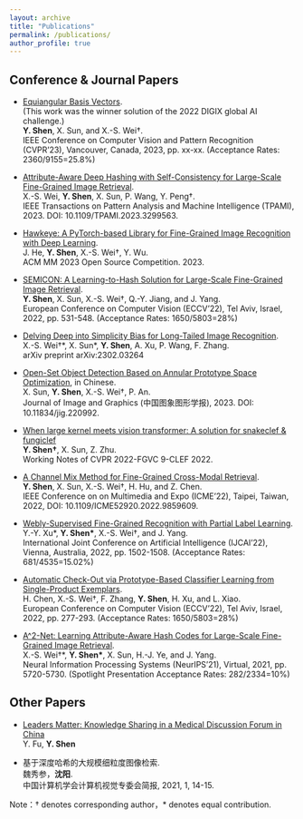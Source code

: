 ```yaml
---
layout: archive
title: "Publications"
permalink: /publications/
author_profile: true
---
```


## Conference & Journal Papers

* [Equiangular Basis Vectors](https://arxiv.org/abs/2303.11637). <br>
  (This work was the winner solution of the 2022 DIGIX global AI challenge.) <br>
  **Y. Shen**, X. Sun, and X.-S. Wei†. <br>
  IEEE Conference on Computer Vision and Pattern Recognition (CVPR’23), Vancouver, Canada, 2023, pp. xx-xx. (Acceptance Rates: 2360/9155=25.8%)

* [Attribute-Aware Deep Hashing with Self-Consistency for Large-Scale Fine-Grained Image Retrieval](https://pubmed.ncbi.nlm.nih.gov/37505998/). <br>
  X.-S. Wei, **Y. Shen**, X. Sun, P. Wang, Y. Peng†. <br>
  IEEE Transactions on Pattern Analysis and Machine Intelligence (TPAMI), 2023. DOI: 10.1109/TPAMI.2023.3299563.

* [Hawkeye: A PyTorch-based Library for Fine-Grained Image Recognition with Deep Learning](https://openreview.net/forum?id=vmFOhOS0Hu). <br>
  J. He, **Y. Shen**, X.-S. Wei†, Y. Wu. <br>
  ACM MM 2023 Open Source Competition. 2023.

* [SEMICON: A Learning-to-Hash Solution for Large-Scale Fine-Grained Image Retrieval](https://link.springer.com/chapter/10.1007/978-3-031-19781-9_31). <br>
  **Y. Shen**, X. Sun, X.-S. Wei†, Q.-Y. Jiang, and J. Yang. <br>
  European Conference on Computer Vision (ECCV’22), Tel Aviv, Israel, 2022, pp. 531-548. (Acceptance Rates: 1650/5803=28%)
  
* [Delving Deep into Simplicity Bias for Long-Tailed Image Recognition](https://arxiv.org/abs/2302.03264). <br>
  X.-S. Wei†\*, X. Sun*, **Y. Shen**, A. Xu, P. Wang, F. Zhang. <br>
  arXiv preprint arXiv:2302.03264
  
* [Open-Set Object Detection Based on Annular Prototype Space Optimization](http://www.cjig.cn/jig/ch/reader/view_abstract.aspx?edit_id=20230227161026001&file_no=202209260000004), in Chinese. <br>
  X. Sun, **Y. Shen**, X.-S. Wei†, P. An. <br>
  Journal of Image and Graphics (中国图象图形学报), 2023. DOI: 10.11834/jig.220992.
  
* [When large kernel meets vision transformer: A solution for snakeclef & fungiclef](https://ceur-ws.org/Vol-3180/paper-175.pdf) <br>
  **Y. Shen†**, X. Sun, Z. Zhu. <br>
  Working Notes of CVPR 2022-FGVC 9-CLEF 2022.

* [A Channel Mix Method for Fine-Grained Cross-Modal Retrieval](https://ieeexplore.ieee.org/abstract/document/9859609). <br>
  **Y. Shen**, X. Sun, X.-S. Wei†, H. Hu, and Z. Chen. <br>
  IEEE Conference on on Multimedia and Expo (ICME’22), Taipei, Taiwan, 2022, DOI: 10.1109/ICME52920.2022.9859609.
  
* [Webly-Supervised Fine-Grained Recognition with Partial Label Learning](https://www.ijcai.org/proceedings/2022/0209.pdf). <br>
  Y.-Y. Xu\*, **Y. Shen\***, X.-S. Wei†, and J. Yang. <br>
  International Joint Conference on Artificial Intelligence (IJCAI’22), Vienna, Australia, 2022, pp. 1502-1508. (Acceptance Rates: 681/4535=15.02%)
  
* [Automatic Check-Out via Prototype-Based Classifier Learning from Single-Product Exemplars](https://link.springer.com/chapter/10.1007/978-3-031-19806-9_16). <br>
  H. Chen, X.-S. Wei†, F. Zhang, **Y. Shen**, H. Xu, and L. Xiao. <br>
  European Conference on Computer Vision (ECCV’22), Tel Aviv, Israel, 2022, pp. 277-293. (Acceptance Rates: 1650/5803=28%)

* [A^2-Net: Learning Attribute-Aware Hash Codes for Large-Scale Fine-Grained Image Retrieval](https://proceedings.neurips.cc/paper/2021/file/2d3acd3e240c61820625fff66a19938f-Paper.pdf). <br>
  X.-S. Wei†\*, **Y. Shen\***, X. Sun, H.-J. Ye, and J. Yang. <br>
  Neural Information Processing Systems (NeurIPS’21), Virtual, 2021, pp. 5720-5730. (Spotlight Presentation Acceptance Rates: 282/2334=10%)
 

 
## Other Papers

* [Leaders Matter: Knowledge Sharing in a Medical Discussion Forum in China](https://d1wqtxts1xzle7.cloudfront.net/59379861/main20190524-45906-yl10pu-libre.pdf?1558707041=&response-content-disposition=inline%3B+filename%3DLeaders_Matter_Knowledge_Sharing_in_a_Me.pdf&Expires=1683301203&Signature=VkM1fCPoHaqUxdy6t3-LixlOgjzFPvQmyP0Zmxp4PIYqW~Tt72aBUkzVmF60jSfJkcSCUSsXXyMUg0rfvLB7bcNReXmtZGmpJfBHH2c8Pd40moOYc8QlUsKGtf6zqKIOYj-eIN4N~2OUlKQB5QtcacWS-Ehy~MQuRqZRxZ2qPWo3VG5jpOLxA5fWPX13HcWDVQJuZfGx1d8ihh9B~yv6is5usPgDgKOa0~DdwpmvNXRJ27GYYCfKRvAMb6ts6xcpSMVVPfkk-idMsSD3WpriwQ-jDl541-7Vl7XLetdHPOVT7btsobyCFQLnWu4XIqFz8-GpJiC0SWPOZ8oZ8ODorQ__&Key-Pair-Id=APKAJLOHF5GGSLRBV4ZA) <br>
  Y. Fu, **Y. Shen**
  
* 基于深度哈希的大规模细粒度图像检索. <br>
  魏秀参，**沈阳**. <br>
  中国计算机学会计算机视觉专委会简报, 2021, 1, 14-15.

 Note：† denotes corresponding author，* denotes equal contribution.
 

